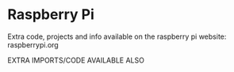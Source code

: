 # Raspberry Pi

Extra code, projects and info available on the raspberry pi website: raspberrypi.org

EXTRA IMPORTS/CODE AVAILABLE ALSO
